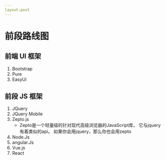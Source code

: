 ```yaml
---
layout:post
---
```


# 前段路线图

## 前端 UI 框架
1. Bootstrap
1. Pure
1. EasyUi



## 前段 JS 框架
1. JQuery
1. JQuery Mobile
1. Zepto.js
    * Zepto是一个轻量级的针对现代高级浏览器的JavaScript库， 它与jquery有着类似的api。 如果你会用jquery，那么你也会用zepto
1. Node.Js
1. angular.Js
1. Vue.js
1. React
